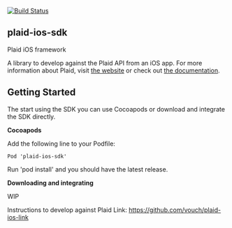 [![Build Status](https://magnum.travis-ci.com/vouch/plaid-ios-sdk.svg?token=d9FSzqpZpyWCYnF5YjqQ&branch=master)](https://magnum.travis-ci.com/vouch/plaid-ios-sdk)

## plaid-ios-sdk
Plaid iOS framework

A library to develop against the Plaid API from an iOS app. For more information about Plaid, visit [the website](http://plaid.com) or check out [the documentation](https://plaid.com/docs/).

## Getting Started

The start using the SDK you can use Cocoapods or download and integrate the SDK directly.

**Cocoapods**

Add the following line to your Podfile:

    Pod 'plaid-ios-sdk'

Run 'pod install' and you should have the latest release.

**Downloading and integrating**

WIP

Instructions to develop against Plaid Link: https://github.com/vouch/plaid-ios-link 
